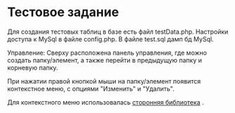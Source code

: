 # Тестовое задание
Для создания тестовых таблиц в базе есть файл testData.php. Настройки доступа к MySql в файле config.php. В файле test.sql дамп бд MySql.

Управление: Сверху расположена панель управления, где можно создать папку/элемент, 
а также перейти в предыдущую папку и корневую папку.

При нажатии правой кнопкой мыши на  папку/элемент появится контекстное меню, с опциями "Изменить" и "Удалить".

Для контекстного меню использовалась [сторонняя библиотека](https://github.com/swisnl/jQuery-contextMenu) .
